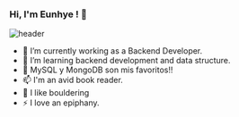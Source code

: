 ### Hi, I'm Eunhye ! 👋
![header](https://capsule-render.vercel.app/api?type=waving&color=auto&height=300&section=header&text=Eunhye%Github!🐯&fontSize=90)
<!-- ![Anurag's github stats](https://github-readme-stats.vercel.app/api?username={username}&show_icons=true&theme={dracula})](https://github.com/{eunhye43}/github-readme-stats) -->

- 🔭 I’m currently working as a Backend Developer.
- 🌱 I’m learning backend development and data structure.
- 💬 MySQL y MongoDB son mis favoritos!!
- 📫 I'm an avid book reader.
- 🧗 I like bouldering
- ⚡ I love an epiphany.
